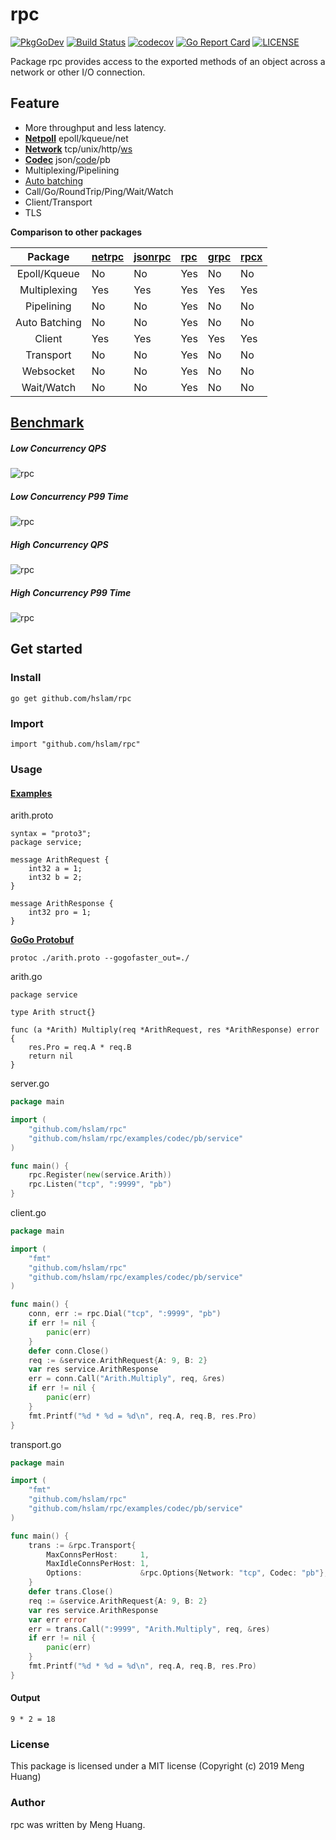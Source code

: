# rpc
[![PkgGoDev](https://pkg.go.dev/badge/github.com/hslam/rpc)](https://pkg.go.dev/github.com/hslam/rpc)
[![Build Status](https://travis-ci.org/hslam/rpc.svg?branch=master)](https://travis-ci.org/hslam/rpc)
[![codecov](https://codecov.io/gh/hslam/rpc/branch/master/graph/badge.svg)](https://codecov.io/gh/hslam/rpc)
[![Go Report Card](https://goreportcard.com/badge/github.com/hslam/rpc?v=7e100)](https://goreportcard.com/report/github.com/hslam/rpc)
[![LICENSE](https://img.shields.io/github/license/hslam/rpc.svg?style=flat-square)](https://github.com/hslam/rpc/blob/master/LICENSE)

Package rpc provides access to the exported methods of an object across a network or other I/O connection.

## Feature
* More throughput and less latency.
* **[Netpoll](https://github.com/hslam/netpoll "netpoll")** epoll/kqueue/net
* **[Network](https://github.com/hslam/socket "socket")** tcp/unix/http/[ws](https://github.com/hslam/websocket "websocket")
* **[Codec](https://github.com/hslam/codec "codec")** json/[code](https://github.com/hslam/code "code")/pb
* Multiplexing/Pipelining
* [Auto batching](https://github.com/hslam/writer "writer")
* Call/Go/RoundTrip/Ping/Wait/Watch
* Client/Transport
* TLS

**Comparison to other packages**

|Package| [netrpc](https://github.com/golang/go/tree/master/src/net/rpc "netrpc")| [jsonrpc](https://github.com/golang/go/tree/master/src/net/rpc/jsonrpc "jsonrpc")|[rpc](https://github.com/hslam/rpc "rpc")|[grpc](https://google.golang.org/grpc "grpc")|[rpcx](https://github.com/smallnest/rpcx "rpcx")|
|:--:|:--|:--|:--|:--|:--|
|Epoll/Kqueue|No|No|Yes|No|No|
|Multiplexing|Yes|Yes|Yes|Yes|Yes|
|Pipelining|No|No|Yes|No|No|
|Auto Batching|No|No|Yes|No|No|
|Client|Yes|Yes|Yes|Yes|Yes|
|Transport|No|No|Yes|No|No|
|Websocket|No|No|Yes|No|No|
|Wait/Watch|No|No|Yes|No|No|

## [Benchmark](http://github.com/hslam/rpc-benchmark "rpc-benchmark")

##### Low Concurrency QPS

<img src="https://raw.githubusercontent.com/hslam/rpc/master/rpc-bar-qps.png"  alt="rpc" align=center>

##### Low Concurrency P99 Time

<img src="https://raw.githubusercontent.com/hslam/rpc/master/rpc-bar-p99.png"  alt="rpc" align=center>

##### High Concurrency QPS

<img src="https://raw.githubusercontent.com/hslam/rpc/master/rpc-curve-qps.png"  alt="rpc" align=center>

##### High Concurrency P99 Time

<img src="https://raw.githubusercontent.com/hslam/rpc/master/rpc-curve-p99.png"  alt="rpc" align=center>

## Get started

### Install
```
go get github.com/hslam/rpc
```
### Import
```
import "github.com/hslam/rpc"
```

### Usage
#### [Examples](https://github.com/hslam/rpc/tree/master/examples "examples")
arith.proto
```
syntax = "proto3";
package service;

message ArithRequest {
    int32 a = 1;
    int32 b = 2;
}

message ArithResponse {
    int32 pro = 1;
}
```
**[GoGo Protobuf ](https://github.com/gogo/protobuf "gogoprotobuf")**
```
protoc ./arith.proto --gogofaster_out=./
```
arith.go
```
package service

type Arith struct{}

func (a *Arith) Multiply(req *ArithRequest, res *ArithResponse) error {
	res.Pro = req.A * req.B
	return nil
}
```
server.go
```go
package main

import (
	"github.com/hslam/rpc"
	"github.com/hslam/rpc/examples/codec/pb/service"
)

func main() {
	rpc.Register(new(service.Arith))
	rpc.Listen("tcp", ":9999", "pb")
}
```


client.go
```go
package main

import (
	"fmt"
	"github.com/hslam/rpc"
	"github.com/hslam/rpc/examples/codec/pb/service"
)

func main() {
	conn, err := rpc.Dial("tcp", ":9999", "pb")
	if err != nil {
		panic(err)
	}
	defer conn.Close()
	req := &service.ArithRequest{A: 9, B: 2}
	var res service.ArithResponse
	err = conn.Call("Arith.Multiply", req, &res)
	if err != nil {
		panic(err)
	}
	fmt.Printf("%d * %d = %d\n", req.A, req.B, res.Pro)
}
```
transport.go
```go
package main

import (
	"fmt"
	"github.com/hslam/rpc"
	"github.com/hslam/rpc/examples/codec/pb/service"
)

func main() {
	trans := &rpc.Transport{
		MaxConnsPerHost:     1,
		MaxIdleConnsPerHost: 1,
		Options:             &rpc.Options{Network: "tcp", Codec: "pb"},
	}
	defer trans.Close()
	req := &service.ArithRequest{A: 9, B: 2}
	var res service.ArithResponse
	var err error
	err = trans.Call(":9999", "Arith.Multiply", req, &res)
	if err != nil {
		panic(err)
	}
	fmt.Printf("%d * %d = %d\n", req.A, req.B, res.Pro)
}
```
#### Output
```
9 * 2 = 18
```


### License
This package is licensed under a MIT license (Copyright (c) 2019 Meng Huang)


### Author
rpc was written by Meng Huang.

